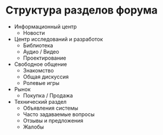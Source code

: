 # Структура разделов форума

- Информационный центр
  - Новости
- Центр исследований и разработок
  - Библиотека
  - Аудио / Видео
  - Проектирование
- Свободное общение
  - Знакомство
  - Общая дискуссия
  - Ролевые игры
- Рынок
  - Покупка / Продажа
- Технический раздел
  - Объявления системы
  - Часто задаваемые вопросы
  - Отзывы и предложения
  - Жалобы
